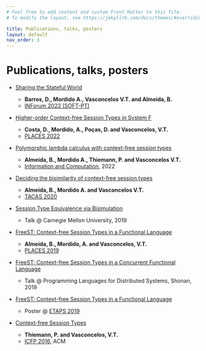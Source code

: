 ```yaml
---
# Feel free to add content and custom Front Matter to this file.
# To modify the layout, see https://jekyllrb.com/docs/themes/#overriding-theme-defaults

title: Publications, talks, posters
layout: default
nav_order: 3
---
```


# Publications, talks, posters

- [Sharing the Stateful World](https://inforum.org.pt/sites/default/files/2022-09/Actas_INForum.pdf#Sharing%20the%20Stateful%20World)
    - **Barros, D., Mordido A., Vasconcelos V.T. and Almeida, B.**
    - [INForum 2022 (SOFT-PT)](https://inforum.org.pt/en)

- [Higher-order Context-free Session Types in System F](https://www.di.fc.ul.pt/~vv/papers/costa.mordido.etal_hocfst.pdf)
    - **Costa, D., Mordido, A., Poças, D. and Vasconcelos, V.T.**
    - [PLACES 2022](https://cgi.cse.unsw.edu.au/~eptcs/content.cgi?PLACES2022)

- [Polymorphic lambda calculus with context-free session types](https://reader.elsevier.com/reader/sd/pii/S0890540122001031?token=8FB2E1625DE6D5D457F58512677EDD1782E7616F9BBA62ABFC16CA1116EC4EBD2645153A15A8A01605AFD914E5F3B899&originRegion=eu-west-1&originCreation=20221204185730)
    - **Almeida, B., Mordido A., Thiemann, P. and Vasconcelos V.T.**
    - [Information and Computation](https://www.sciencedirect.com/journal/information-and-computation), 2022

- [Deciding the bisimilarity of context-free session types](http://www.di.fc.ul.pt/~vv/papers/almeida.mordido_bisimilarity-context-free-session-types.pdf)
    - **Almeida, B., Mordido A. and Vasconcelos V.T.**
    - [TACAS 2020](https://etaps.org/2020/tacas)

- [Session Type Equivalence via Bisimulation](http://rss.di.fc.ul.pt/wp-content/uploads/2020/07/cmu19_slides.pdf)
    - Talk @ Carnegie Mellon University, 2019

- [FreeST: Context-free Session Types in a Functional Language](https://arxiv.org/pdf/1904.01284.pdf)
    - **Almeida, B., Mordido, A. and Vasconcelos, V.T.**
    - [PLACES 2019](https://conf.researchr.org/home/etaps-2019/places-2019)

- [FreeST: Context-free Session Types in a Concurrent Functional Language](http://rss.di.fc.ul.pt/wp-content/uploads/2020/07/freest_shonan19_slides.pdf)
    - Talk @ Programming Languages for Distributed Systems, Shonan, 2019

- [FreeST: Context-free Session Types in a Functional Language](http://rss.di.fc.ul.pt/wp-content/uploads/2020/07/freest-poster-etaps19.pdf)
    - Poster @ [ETAPS 2019](https://etaps.org/2019)

- [Context-free Session Types](http://www.di.fc.ul.pt/~vv/papers/thiemann.vasconcelos_context-free-session-types.pdf)
    - **Thiemann, P. and Vasconcelos, V.T.**
    - [ICFP 2016](https://conf.researchr.org/home/icfp-2016), ACM